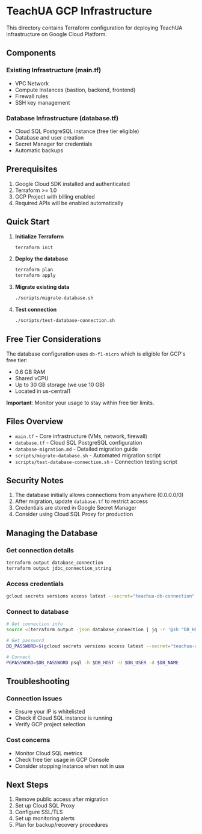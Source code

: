 # TeachUA GCP Infrastructure

This directory contains Terraform configuration for deploying TeachUA infrastructure on Google Cloud Platform.

## Components

### Existing Infrastructure (main.tf)
- VPC Network
- Compute Instances (bastion, backend, frontend)
- Firewall rules
- SSH key management

### Database Infrastructure (database.tf)
- Cloud SQL PostgreSQL instance (free tier eligible)
- Database and user creation
- Secret Manager for credentials
- Automatic backups

## Prerequisites

1. Google Cloud SDK installed and authenticated
2. Terraform >= 1.0
3. GCP Project with billing enabled
4. Required APIs will be enabled automatically

## Quick Start

1. **Initialize Terraform**
   ```bash
   terraform init
   ```

2. **Deploy the database**
   ```bash
   terraform plan
   terraform apply
   ```

3. **Migrate existing data**
   ```bash
   ./scripts/migrate-database.sh
   ```

4. **Test connection**
   ```bash
   ./scripts/test-database-connection.sh
   ```

## Free Tier Considerations

The database configuration uses `db-f1-micro` which is eligible for GCP's free tier:
- 0.6 GB RAM
- Shared vCPU
- Up to 30 GB storage (we use 10 GB)
- Located in us-central1

**Important**: Monitor your usage to stay within free tier limits.

## Files Overview

- `main.tf` - Core infrastructure (VMs, network, firewall)
- `database.tf` - Cloud SQL PostgreSQL configuration
- `database-migration.md` - Detailed migration guide
- `scripts/migrate-database.sh` - Automated migration script
- `scripts/test-database-connection.sh` - Connection testing script

## Security Notes

1. The database initially allows connections from anywhere (0.0.0.0/0)
2. After migration, update `database.tf` to restrict access
3. Credentials are stored in Google Secret Manager
4. Consider using Cloud SQL Proxy for production

## Managing the Database

### Get connection details
```bash
terraform output database_connection
terraform output jdbc_connection_string
```

### Access credentials
```bash
gcloud secrets versions access latest --secret="teachua-db-connection"
```

### Connect to database
```bash
# Get connection info
source <(terraform output -json database_connection | jq -r '@sh "DB_HOST=\(.host)\nDB_USER=\(.username)\nDB_NAME=\(.database)"')

# Get password
DB_PASSWORD=$(gcloud secrets versions access latest --secret="teachua-db-connection" | jq -r '.password')

# Connect
PGPASSWORD=$DB_PASSWORD psql -h $DB_HOST -U $DB_USER -d $DB_NAME
```

## Troubleshooting

### Connection issues
- Ensure your IP is whitelisted
- Check if Cloud SQL instance is running
- Verify GCP project selection

### Cost concerns
- Monitor Cloud SQL metrics
- Check free tier usage in GCP Console
- Consider stopping instance when not in use

## Next Steps

1. Remove public access after migration
2. Set up Cloud SQL Proxy
3. Configure SSL/TLS
4. Set up monitoring alerts
5. Plan for backup/recovery procedures 